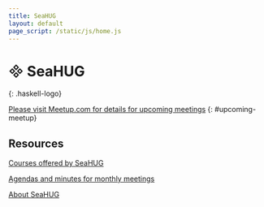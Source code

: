```yaml
---
title: SeaHUG
layout: default
page_script: /static/js/home.js
---
```

# &#57344; SeaHUG
{: .haskell-logo}

[Please visit Meetup.com for details for upcoming meetings][meetup]
{: #upcoming-meetup}

## Resources

[Courses offered by SeaHUG](/courses)

[Agendas and minutes for monthly meetings](/minutes)

[About SeaHUG](/about)

[meetup]: http://www.meetup.com/seahug/
